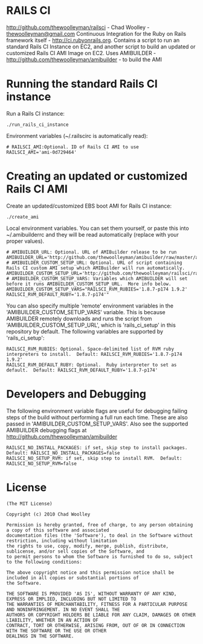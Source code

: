 RAILS CI
========
http://github.com/thewoolleyman/railsci - Chad Woolley - thewoolleyman@gmail.com
Continuous Integration for the Ruby on Rails framework itself - http://ci.rubyonrails.org.  Contains a script to run an standard Rails CI Instance on EC2, and another script to build an updated or customized Rails CI AMI Image on EC2.  Uses AMIBUILDER - http://github.com/thewoolleyman/amibuilder - to build the AMI

Running the standard Rails CI instance
======================================
Run a Rails CI instance:

    ./run_rails_ci_instance

Environment variables (~/.railscirc is automatically read):

    # RAILSCI_AMI:Optional. ID of Rails CI AMI to use
    RAILSCI_AMI='ami-0d729464'

Creating an updated or customized Rails CI AMI
==============================================
Create an updated/customized EBS boot AMI for Rails CI instance:

    ./create_ami

Local environment variables.  You can set them yourself, or paste this into ~/.amibuilderrc and they will be read automatically (replace with your proper values).

    # AMIBUILDER_URL: Optional. URL of AMIBuilder release to be run
    AMIBUILDER_URL='http://github.com/thewoolleyman/amibuilder/raw/master/amibuilder' 
    # AMIBUILDER_CUSTOM_SETUP_URL: Optional. URL of script containing Rails CI custom AMI setup which AMIBuilder will run automatically.
    AMIBUILDER_CUSTOM_SETUP_URL='http://github.com/thewoolleyman/railsci/raw/master/script/rails_ci_setup'
    # AMIBUILDER_CUSTOM_SETUP_VARS: Variables which AMIBUILDER will set before it runs AMIBUILDER_CUSTOM_SETUP_URL.  More info below.
    AMIBUILDER_CUSTOM_SETUP_VARS="RAILSCI_RVM_RUBIES='1.8.7-p174 1.9.2' RAILSCI_RVM_DEFAULT_RUBY='1.8.7-p174'"

You can also specify multiple 'remote' environment variables in the 'AMIBUILDER\_CUSTOM\_SETUP\_VARS' variable.  This is because AMIBUILDER remotely downloads and runs the script from 'AMIBUILDER\_CUSTOM\_SETUP\_URL', which is 'rails\_ci\_setup' in this repository by default.  The following variables are supported by 'rails\_ci\_setup':

    RAILSCI_RVM_RUBIES: Optional. Space-delimited list of RVM ruby interpreters to install.  Default: RAILSCI_RVM_RUBIES='1.8.7-p174 1.9.2'
    RAILSCI_RVM_DEFAULT_RUBY: Optional.  Ruby interpreter to set as default.  Default: RAILSCI_RVM_DEFAULT_RUBY='1.8.7-p174'
    
    
Developers and Debugging
========================
The following environment variable flags are useful for debugging failing steps of the build without performing a full run each time.  These are also passed in 'AMIBUILDER\_CUSTOM\_SETUP\_VARS'.  Also see the supported AMIBUILDER debugging flags at http://github.com/thewoolleyman/amibuilder

    RAILSCI_NO_INSTALL_PACKAGES: if set, skip step to install packages.  Default: RAILSCI_NO_INSTALL_PACKAGES=false
    RAILSCI_NO_SETUP_RVM: if set, skip step to install RVM.  Default: RAILSCI_NO_SETUP_RVM=false

License
=======
    (The MIT License)

    Copyright (c) 2010 Chad Woolley

    Permission is hereby granted, free of charge, to any person obtaining a copy of this software and associated
    documentation files (the 'Software'), to deal in the Software without restriction, including without limitation
    the rights to use, copy, modify, merge, publish, distribute, sublicense, and/or sell copies of the Software, and
    to permit persons to whom the Software is furnished to do so, subject to the following conditions:

    The above copyright notice and this permission notice shall be included in all copies or substantial portions of
    the Software.

    THE SOFTWARE IS PROVIDED 'AS IS', WITHOUT WARRANTY OF ANY KIND, EXPRESS OR IMPLIED, INCLUDING BUT NOT LIMITED TO
    THE WARRANTIES OF MERCHANTABILITY, FITNESS FOR A PARTICULAR PURPOSE AND NONINFRINGEMENT. IN NO EVENT SHALL THE
    AUTHORS OR COPYRIGHT HOLDERS BE LIABLE FOR ANY CLAIM, DAMAGES OR OTHER LIABILITY, WHETHER IN AN ACTION OF
    CONTRACT, TORT OR OTHERWISE, ARISING FROM, OUT OF OR IN CONNECTION WITH THE SOFTWARE OR THE USE OR OTHER
    DEALINGS IN THE SOFTWARE.